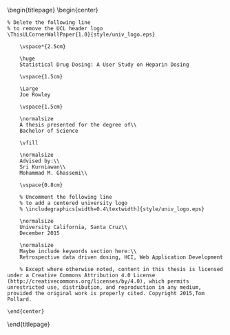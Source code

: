 <!-- 
This is the Latex-heavy title page. 
People outside UCL may want to remove the header logo 
and add the centred logo
-->

\begin{titlepage}
    \begin{center}

    % Delete the following line
    % to remove the UCL header logo
    \ThisULCornerWallPaper{1.0}{style/univ_logo.eps}
        
        \vspace*{2.5cm}
        
        \huge
        Statistical Drug Dosing: A User Study on Heparin Dosing
        
        \vspace{1.5cm}
        
        \Large
        Joe Rowley

        \vspace{1.5cm}

        \normalsize
        A thesis presented for the degree of\\
        Bachelor of Science
        
        \vfill
        
        \normalsize
        Advised by:\\
        Sri Kurniawan\\
        Mohammad M. Ghassemi\\
        
        \vspace{0.8cm}

        % Uncomment the following line
        % to add a centered university logo
        % \includegraphics[width=0.4\textwidth]{style/univ_logo.eps}
        
        \normalsize
        University California, Santa Cruz\\
        December 2015

        \normalsize
        Maybe include keywords section here:\\
        Retrospective data driven dosing, HCI, Web Application Development

        % Except where otherwise noted, content in this thesis is licensed under a Creative Commons Attribution 4.0 License (http://creativecommons.org/licenses/by/4.0), which permits unrestricted use, distribution, and reproduction in any medium, provided the original work is properly cited. Copyright 2015,Tom Pollard.

    \end{center}
\end{titlepage}
